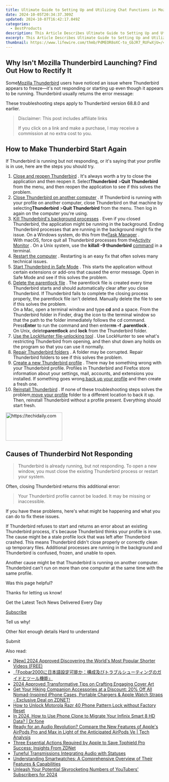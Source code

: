 ```yaml
---
title: Ultimate Guide to Setting Up and Utilizing Chat Functions in Mozilla Thunderbird
date: 2024-10-05T20:34:37.309Z
updated: 2024-10-07T16:42:17.049Z
categories:
  - BestProducts
description: This Article Describes Ultimate Guide to Setting Up and Utilizing Chat Functions in Mozilla Thunderbird
excerpt: This Article Describes Ultimate Guide to Setting Up and Utilizing Chat Functions in Mozilla Thunderbird
thumbnail: https://www.lifewire.com/thmb/PdMEOR8oXC-to_GbJR7_RUFwXjU=/400x300/filters:no_upscale():max_bytes(150000):strip_icc():format(webp)/t-bird-chatsetup-2adce3d576fd4df185b75727424bc60a.jpg
---
```


## Why Isn't Mozilla Thunderbird Launching? Find Out How to Rectify It
 Some[Mozilla Thunderbird](https://www.lifewire.com/mozilla-thunderbird-review-1173071) users have noticed an issue where Thunderbird appears to freeze—it's not responding or starting up even though it appears to be running. Thunderbird usually returns the error message:  

 These troubleshooting steps apply to Thunderbird version 68.8.0 and earlier.

>  Disclaimer: This post includes affiliate links
>
>  If you click on a link and make a purchase, I may receive a commission at no extra cost to you.
>

## How to Make Thunderbird Start Again

 If Thunderbird is running but not responding, or it's saying that your profile is in use, here are the steps you should try.

1. [Close and reopen Thunderbird](https://support.mozilla.org/bm/questions/1048707) . It's always worth a try to close the application and then reopen it. Select**Thunderbird** \>**Quit Thunderbird** from the menu, and then reopen the application to see if this solves the problem.
2. [Close Thunderbird on another computer](https://support.mozilla.org/en-US/questions/1067045) . If Thunderbird is running with your profile on another computer, close Thunderbird on that machine by selecting**Thunderbird** \>**Quit Thunderbird** from the menu. Then log in again on the computer you're using.
3. [Kill Thunderbird's background processes](https://www.lifewire.com/how-to-force-quit-a-program-in-windows-2625781) . Even if you closed Thunderbird, the application might be running in the background. Ending Thunderbird processes that are running in the background might fix the issue. On a Windows system, do this from the[Task Manager](https://www.lifewire.com/task-manager-2626025) .  
 With macOS, force quit all Thunderbird processes from the[Activity Monitor](https://www.lifewire.com/use-activity-monitor-to-track-mac-memory-usage-2260880) . On a Unix system, use the **killall -9 thunderbird** [command](https://www.lifewire.com/what-is-a-command-2625828) in a terminal.
4. [Restart the computer](https://www.lifewire.com/why-does-restarting-seem-to-fix-most-computer-problems-2624569) . Restarting is an easy fix that often solves many technical issues.
5. [Start Thunderbird in Safe Mode](https://www.lifewire.com/safe-mode-uninstall-extensions-thunderbird-1173165) . This starts the application without certain extensions or add-ons that caused the error message. Open in Safe Mode and see if this solves the problem.
6. [Delete the parentlock file](https://support.mozilla.org/en-US/questions/1139817) . The parentlock file is created every time Thunderbird starts and should automatically clear after you close Thunderbird. If Thunderbird fails to complete the closing process properly, the parentlock file isn't deleted. Manually delete the file to see if this solves the problem.  
 On a Mac, open a terminal window and type **cd** and a space. From the Thunderbird folder in Finder, drag the icon to the terminal window so that the path to the folder immediately follows the cd command. Press**Enter**  to run the command and then enter**rm -f .parentlock** .  
 On Unix, delete**parentlock** and **lock**  from the Thunderbird folder.
7. [Use the LockHunter file-unlocking tool](https://lockhunter.com/download.htm) . Use LockHunter to see what's restricting Thunderbird from opening, and then shut down any holds on the program so that you can use it normally.
8. [Repair Thunderbird folders](https://www.lifewire.com/repair-folders-thunderbird-1173102) . A folder may be corrupted. Repair Thunderbird folders to see if this solves the problem.
9. [Create a new Thunderbird profile](https://support.mozilla.org/en-US/questions/1227161) . There may be something wrong with your Thunderbird profile. Profiles in Thunderbird and Firefox store information about your settings, mail, accounts, and extensions you installed. If something goes wrong,[back up your profile](https://www.lifewire.com/back-up-thunderbird-settings-1173141) and then create a fresh one.
10. [Reinstall Thunderbird](https://support.mozilla.org/en-US/questions/1085697) . If none of these troubleshooting steps solves the problem,[move your profile](https://www.lifewire.com/move-thunderbird-profile-1173159) folder to a different location to back it up. Then, reinstall Thunderbird without a profile present. Everything should start fresh.

<!-- affiliate ads begin -->
<a href="https://25home.pxf.io/c/5597632/2148639/16836" target="_top" id="2148639">
  <img src="//a.impactradius-go.com/display-ad/16836-2148639" border="0" alt="https://techidaily.com" width="180" height="90"/>
</a>
<img height="0" width="0" src="https://25home.pxf.io/i/5597632/2148639/16836" style="position:absolute;visibility:hidden;" border="0" />
<!-- affiliate ads end -->

## Causes of Thunderbird Not Responding

> Thunderbird is already running, but not responding. To open a new window, you must close the existing Thunderbird process or restart your system.

 Often, closing Thunderbird returns this additional error:

> Your Thunderbird profile cannot be loaded. It may be missing or inaccessible.

 If you have these problems, here's what might be happening and what you can do to fix these issues.

 If Thunderbird refuses to start and returns an error about an existing Thunderbird process, it's because Thunderbird thinks your profile is in use. The cause might be a stale profile lock that was left after Thunderbird crashed. This means Thunderbird didn't close properly or correctly clean up temporary files. Additional processes are running in the background and Thunderbird is confused, frozen, and unable to open.

 Another cause might be that Thunderbird is running on another computer. Thunderbird can't run on more than one computer at the same time with the same profile.

Was this page helpful?

Thanks for letting us know!

 Get the Latest Tech News Delivered Every Day

[Subscribe](https://www.lifewire.com/#)

Tell us why!

 Other  Not enough details  Hard to understand

 Submit

<ins class="adsbygoogle"
     style="display:block"
     data-ad-format="autorelaxed"
     data-ad-client="ca-pub-7571918770474297"
     data-ad-slot="1223367746"></ins>

<ins class="adsbygoogle"
     style="display:block"
     data-ad-client="ca-pub-7571918770474297"
     data-ad-slot="8358498916"
     data-ad-format="auto"
     data-full-width-responsive="true"></ins>

<span class="atpl-alsoreadstyle">Also read:</span>
<div><ul>
<li><a href="https://youtube-lab.techidaily.com/024-approved-discovering-the-worlds-most-popular-shorter-videos-free/"><u>[New] 2024 Approved Discovering the World's Most Popular Shorter Videos (FREE)</u></a></li>
<li><a href="https://discover-amazing.techidaily.com/foobar2000/"><u>「Foobar2000に日本語設定可能か：構成及びトラブルシューティングのガイドとツール機能」</u></a></li>
<li><a href="https://some-guidance.techidaily.com/2024-approved-transformative-tips-on-crafting-engaging-cover-art/"><u>2024 Approved Transformative Tips on Crafting Engaging Cover Art</u></a></li>
<li><a href="https://tech-renaissance.techidaily.com/get-your-hiking-companion-accessories-at-a-discount-20-off-all-nomad-inspired-iphone-cases-portable-chargers-and-apple-watch-straps-exclusive-deal-on-zdnet.175/"><u>Get Your Hiking Companion Accessories at a Discount: 20% Off All Nomad-Inspired iPhone Cases, Portable Chargers & Apple Watch Straps - Exclusive Deal on ZDNET!</u></a></li>
<li><a href="https://android-unlock.techidaily.com/how-to-unlock-motorola-razr-40-phone-pattern-lock-without-factory-reset-by-drfone-android/"><u>How to Unlock Motorola Razr 40 Phone Pattern Lock without Factory Reset</u></a></li>
<li><a href="https://android-transfer.techidaily.com/in-2024-how-to-use-phone-clone-to-migrate-your-infinix-smart-8-hd-data-drfone-by-drfone-transfer-from-android-transfer-from-android/"><u>In 2024, How to Use Phone Clone to Migrate Your Infinix Smart 8 HD Data? | Dr.fone</u></a></li>
<li><a href="https://tech-renaissance.techidaily.com/ready-for-an-audio-revolution-compare-the-new-features-of-apples-airpods-pro-and-max-in-light-of-the-anticipated-airpods-ve-tech-analysis/"><u>Ready for an Audio Revolution? Compare the New Features of Apple's AirPods Pro and Max in Light of the Anticipated AirPods Ve | Tech Analysis</u></a></li>
<li><a href="https://tech-renaissance.techidaily.com/three-essential-actions-required-by-apple-to-save-tophield-pro-success-insights-from-zdnet/"><u>Three Essential Actions Required by Apple to Save Tophield Pro Success: Insights From ZDNet</u></a></li>
<li><a href="https://extra-tips.techidaily.com/tuneful-transmissions-integrating-audio-with-statuses/"><u>Tuneful Transmissions Integrating Audio with Statuses</u></a></li>
<li><a href="https://tech-renaissance.techidaily.com/understanding-smartwatches-a-comprehensive-overview-of-their-features-and-capabilities/"><u>Understanding Smartwatches: A Comprehensive Overview of Their Features & Capabilities</u></a></li>
<li><a href="https://facebook-record-videos.techidaily.com/unleash-your-potential-skyrocketing-numbers-of-youtubers-subscribers-for-2024/"><u>Unleash Your Potential Skyrocketing Numbers of YouTubers' Subscribers for 2024</u></a></li>
</ul></div>

